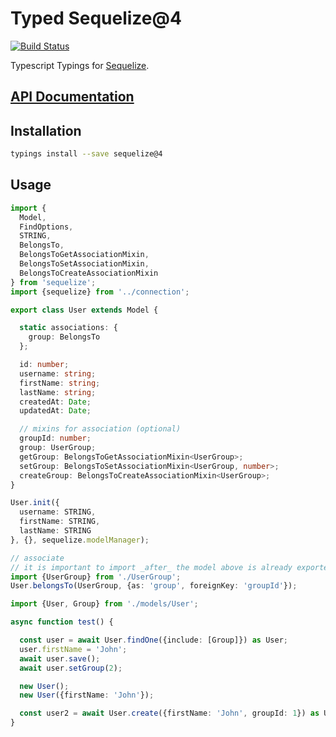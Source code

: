 # Typed Sequelize@4
[![Build Status](https://travis-ci.org/louy/typed-sequelize.svg?branch=master)](https://travis-ci.org/louy/typed-sequelize)

Typescript Typings for [Sequelize](http://sequelizejs.com).

## [API Documentation](http://typed-sequelize.surge.sh/v4)

## Installation

```bash
typings install --save sequelize@4
```

## Usage

```ts
import {
  Model,
  FindOptions,
  STRING,
  BelongsTo,
  BelongsToGetAssociationMixin,
  BelongsToSetAssociationMixin,
  BelongsToCreateAssociationMixin
} from 'sequelize';
import {sequelize} from '../connection';

export class User extends Model {

  static associations: {
    group: BelongsTo
  };

  id: number;
  username: string;
  firstName: string;
  lastName: string;
  createdAt: Date;
  updatedAt: Date;

  // mixins for association (optional)
  groupId: number;
  group: UserGroup;
  getGroup: BelongsToGetAssociationMixin<UserGroup>;
  setGroup: BelongsToSetAssociationMixin<UserGroup, number>;
  createGroup: BelongsToCreateAssociationMixin<UserGroup>;
}

User.init({
  username: STRING,
  firstName: STRING,
  lastName: STRING
}, {}, sequelize.modelManager);

// associate
// it is important to import _after_ the model above is already exported so the circular reference works.
import {UserGroup} from './UserGroup';
User.belongsTo(UserGroup, {as: 'group', foreignKey: 'groupId'});
```

```ts
import {User, Group} from './models/User';

async function test() {

  const user = await User.findOne({include: [Group]}) as User;
  user.firstName = 'John';
  await user.save();
  await user.setGroup(2);

  new User();
  new User({firstName: 'John'});

  const user2 = await User.create({firstName: 'John', groupId: 1}) as User;
}
```
